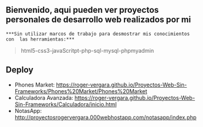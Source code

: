 ## Bienvenido, aqui pueden ver proyectos personales de desarrollo web realizados por mi 

   `***Sin utilizar marcos de trabajo para desmostrar mis conocimientos con 
  las herramientas:***` 

> html5-css3-javaScritpt-php-sql-mysql-phpmyadmin

## Deploy
- Phones Market: https://roger-vergara.github.io/Proyectos-Web-Sin-Frameworks/Phones%20Market/Phones%20Market
- Calculadora Avanzada: https://roger-vergara.github.io/Proyectos-Web-Sin-Frameworks/Calculadora/inicio.html
- NotasApp: http://proyectosrogervergara.000webhostapp.com/notasapp/index.php
